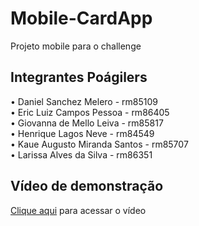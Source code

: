 # Mobile-CardApp
Projeto mobile para o challenge 

## Integrantes Poágilers

• Daniel Sanchez Melero             - rm85109<br>
• Eric Luiz Campos Pessoa           - rm86405<br>
• Giovanna de Mello Leiva          - rm85817<br>
• Henrique Lagos Neve              - rm84549<br>
• Kaue Augusto Miranda Santos      - rm85707<br>
• Larissa Alves da Silva           - rm86351<br>


## Vídeo de demonstração

<a href="https://youtu.be/T8hfuZthIGU">Clique aqui</a> para acessar o vídeo
